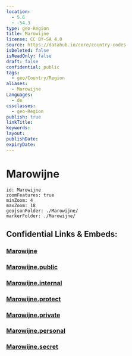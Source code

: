 ```yaml
---
location:
  - 5.6
  - -54.3
type: geo-Region
title: Marowijne
license: CC BY-SA 4.0
source: https://datahub.io/core/country-codes
isDeleted: false
isReadOnly: false
draft: false
confidential: public
tags:
  - geo/Country/Region
aliases:
  - Marowijne
Languages:
  - de
cssclasses:
  - geo-Region
publish: true
linkTitle:
keywords:
layout:
publishDate:
expiryDate:
---
```


# Marowijne

```leaflet
id: Marowijne
zoomFeatures: true 
minZoom: 4 
maxZoom: 18
geojsonFolder: ./Marowijne/
markerFolder: ./Marowijne/
```


## Confidential Links & Embeds: 

### [Marowijne](/_Standards/Earth/Continent/America~South/Suriname/Districts~Suriname/Marowijne.md) 

### [Marowijne.public](/_public/Earth/Continent/America~South/Suriname/Districts~Suriname/Marowijne.public.md) 

### [Marowijne.internal](/_internal/Earth/Continent/America~South/Suriname/Districts~Suriname/Marowijne.internal.md) 

### [Marowijne.protect](/_protect/Earth/Continent/America~South/Suriname/Districts~Suriname/Marowijne.protect.md) 

### [Marowijne.private](/_private/Earth/Continent/America~South/Suriname/Districts~Suriname/Marowijne.private.md) 

### [Marowijne.personal](/_personal/Earth/Continent/America~South/Suriname/Districts~Suriname/Marowijne.personal.md) 

### [Marowijne.secret](/_secret/Earth/Continent/America~South/Suriname/Districts~Suriname/Marowijne.secret.md)

